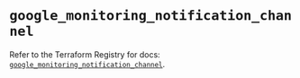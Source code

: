 # `google_monitoring_notification_channel`

Refer to the Terraform Registry for docs: [`google_monitoring_notification_channel`](https://registry.terraform.io/providers/hashicorp/google/6.49.1/docs/resources/monitoring_notification_channel).
